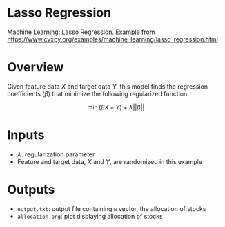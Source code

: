 # Lasso Regression
Machine Learning: Lasso Regression. Example from https://www.cvxpy.org/examples/machine_learning/lasso_regression.html



# Overview


Given feature data $X$ and target data $Y$, this model finds the regression coefficients ($\beta$) that minimize the following regularized function:

$$\min (\beta X - Y)+\lambda||\beta||$$



# Inputs

* $\lambda$: regularization parameter
* Feature and target data, $X$ and $Y$, are randomized in this example


# Outputs

* `output.txt`: output file containing `w` vector, the allocation of stocks
* `allocation.png`: plot displaying allocation of stocks